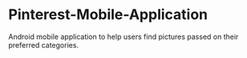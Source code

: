 # Pinterest-Mobile-Application
Android mobile application to help users find pictures passed on their preferred categories. 

